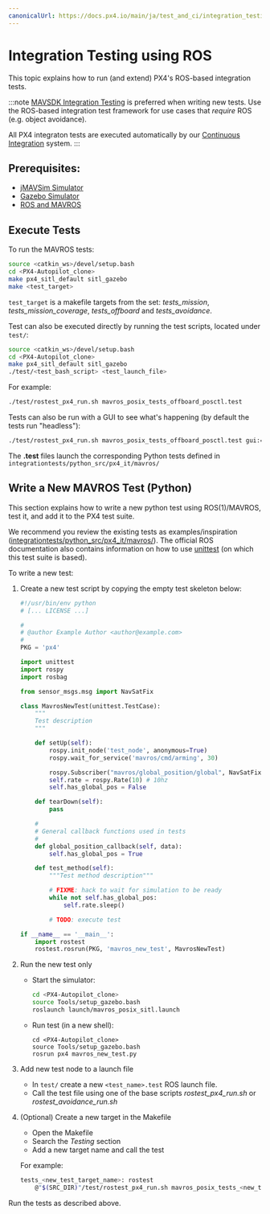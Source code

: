 ```yaml
---
canonicalUrl: https://docs.px4.io/main/ja/test_and_ci/integration_testing
---
```


# Integration Testing using ROS

This topic explains how to run (and extend) PX4's ROS-based integration tests.

:::note
[MAVSDK Integration Testing](../test_and_ci/integration_testing_mavsdk.md) is preferred when writing new tests. Use the ROS-based integration test framework for use cases that *require* ROS (e.g. object avoidance).

All PX4 integraton tests are executed automatically by our [Continuous Integration](../test_and_ci/continous_integration.md) system.
:::

## Prerequisites:

* [jMAVSim Simulator](../simulation/jmavsim.md)
* [Gazebo Simulator](../simulation/gazebo.md)
* [ROS and MAVROS](../simulation/ros_interface.md)

## Execute Tests

To run the MAVROS tests:

```sh
source <catkin_ws>/devel/setup.bash
cd <PX4-Autopilot_clone>
make px4_sitl_default sitl_gazebo
make <test_target>
```

`test_target` is a makefile targets from the set: *tests_mission*, *tests_mission_coverage*, *tests_offboard* and *tests_avoidance*.

Test can also be executed directly by running the test scripts, located under `test/`:
```sh
source <catkin_ws>/devel/setup.bash
cd <PX4-Autopilot_clone>
make px4_sitl_default sitl_gazebo
./test/<test_bash_script> <test_launch_file>
```

For example:
```sh
./test/rostest_px4_run.sh mavros_posix_tests_offboard_posctl.test
```

Tests can also be run with a GUI to see what's happening (by default the tests run "headless"):

```sh
./test/rostest_px4_run.sh mavros_posix_tests_offboard_posctl.test gui:=true headless:=false
```

The **.test** files launch the corresponding Python tests defined in `integrationtests/python_src/px4_it/mavros/`


## Write a New MAVROS Test (Python)

This section explains how to write a new python test using ROS(1)/MAVROS, test it, and add it to the PX4 test suite.

We recommend you review the existing tests as examples/inspiration ([integrationtests/python_src/px4_it/mavros/](https://github.com/PX4/PX4-Autopilot/tree/release/1.13/integrationtests/python_src/px4_it/mavros)). The official ROS documentation also contains information on how to use [unittest](http://wiki.ros.org/unittest) (on which this test suite is based).

To write a new test:

1. Create a new test script by copying the empty test skeleton below:
    ```python
    #!/usr/bin/env python
    # [... LICENSE ...]

    #
    # @author Example Author <author@example.com>
    #
    PKG = 'px4'

    import unittest
    import rospy
    import rosbag

    from sensor_msgs.msg import NavSatFix

    class MavrosNewTest(unittest.TestCase):
        """
        Test description
        """

        def setUp(self):
            rospy.init_node('test_node', anonymous=True)
            rospy.wait_for_service('mavros/cmd/arming', 30)

            rospy.Subscriber("mavros/global_position/global", NavSatFix, self.global_position_callback)
            self.rate = rospy.Rate(10) # 10hz
            self.has_global_pos = False

        def tearDown(self):
            pass

        #
        # General callback functions used in tests
        #
        def global_position_callback(self, data):
            self.has_global_pos = True

        def test_method(self):
            """Test method description"""

            # FIXME: hack to wait for simulation to be ready
            while not self.has_global_pos:
                self.rate.sleep()

            # TODO: execute test

    if __name__ == '__main__':
        import rostest
        rostest.rosrun(PKG, 'mavros_new_test', MavrosNewTest)
    ```

1. Run the new test only
   - Start the simulator:
        ```sh
        cd <PX4-Autopilot_clone>
        source Tools/setup_gazebo.bash
        roslaunch launch/mavros_posix_sitl.launch
        ```
    - Run test (in a new shell):
        ```
        cd <PX4-Autopilot_clone>
        source Tools/setup_gazebo.bash
        rosrun px4 mavros_new_test.py
        ```

1. Add new test node to a launch file

   - In `test/` create a new `<test_name>.test` ROS launch file.
   - Call the test file using one of the base scripts *rostest_px4_run.sh* or *rostest_avoidance_run.sh*

1. (Optional) Create a new target in the Makefile
   - Open the Makefile
   - Search the *Testing* section
   - Add a new target name and call the test

   For example:
    ```sh
    tests_<new_test_target_name>: rostest
        @"$(SRC_DIR)"/test/rostest_px4_run.sh mavros_posix_tests_<new_test>.test
    ```

Run the tests as described above.
